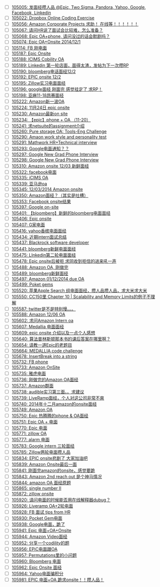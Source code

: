 - [ ] [105005: 发面经攒人品 @Epic, Two Sigma, Pandora, Yahoo, Google, Facebook, Linkedin](http://instant.1point3acres.com/thread/105005)
- [ ] [105022: Dropbox Online Coding Exercise](http://instant.1point3acres.com/thread/105022)
- [ ] [105056: Amazon Corporate Projects 求助！ 在线等！！！！！！](http://instant.1point3acres.com/thread/105056)
- [ ] [105067: 请问HR说了面试会比较难，怎么准备？](http://instant.1point3acres.com/thread/105067)
- [ ] [105068: Epic OA+phone, 请问没过的话会默剧吗？](http://instant.1point3acres.com/thread/105068)
- [ ] [105074: Epic OA+Onsite 2014/12/1](http://instant.1point3acres.com/thread/105074)
- [ ] [105114: FB 刚电面](http://instant.1point3acres.com/thread/105114)
- [ ] [105187: Epic Onsite](http://instant.1point3acres.com/thread/105187)
- [ ] [105188: ICIMS Cobility OA](http://instant.1point3acres.com/thread/105188)
- [ ] [105189: Linkedin 第一轮店面，面得太渣，发帖为下一次攒RP](http://instant.1point3acres.com/thread/105189)
- [ ] [105190: bloomberg电话面经12/2](http://instant.1point3acres.com/thread/105190)
- [ ] [105192: EPIC onsite 12/2](http://instant.1point3acres.com/thread/105192)
- [ ] [105195: Zillow实习电面面经](http://instant.1point3acres.com/thread/105195)
- [ ] [105196: google面经 刚面完 感觉挂定了 求RP！](http://instant.1point3acres.com/thread/105196)
- [ ] [105198: 亚麻11-18昂赛面经](http://instant.1point3acres.com/thread/105198)
- [ ] [105222: Amazon新一波OA](http://instant.1point3acres.com/thread/105222)
- [ ] [105224: 11月24日 epic onsite](http://instant.1point3acres.com/thread/105224)
- [ ] [105230: Amazon最新on site](http://instant.1point3acres.com/thread/105230)
- [ ] [105234: 【epic】phone + OA （11-20）](http://instant.1point3acres.com/thread/105234)
- [ ] [105241: 求netsuite的assignment介绍](http://instant.1point3acres.com/thread/105241)
- [ ] [105260: Pure storage OA: Tools-Eng Challenge](http://instant.1point3acres.com/thread/105260)
- [ ] [105290: Amaon work style and personality test](http://instant.1point3acres.com/thread/105290)
- [ ] [105291: Mathwork HR+Technical interview](http://instant.1point3acres.com/thread/105291)
- [ ] [105293: Google电面通知？？](http://instant.1point3acres.com/thread/105293)
- [ ] [105297: Google New Grad Phone Interview](http://instant.1point3acres.com/thread/105297)
- [ ] [105298: Google New Grad Phone Interview](http://instant.1point3acres.com/thread/105298)
- [ ] [105310: Amazon onsite 12/03 新鲜面经](http://instant.1point3acres.com/thread/105310)
- [ ] [105322: facebook电面](http://instant.1point3acres.com/thread/105322)
- [ ] [105335: iCIMS OA](http://instant.1point3acres.com/thread/105335)
- [ ] [105339: 亚马逊oa](http://instant.1point3acres.com/thread/105339)
- [ ] [105345: 12/03/2014 Amazon onsite](http://instant.1point3acres.com/thread/105345)
- [ ] [105350: Amazon面经？（其实是吐槽）](http://instant.1point3acres.com/thread/105350)
- [ ] [105353: Facebook onsite结果](http://instant.1point3acres.com/thread/105353)
- [ ] [105397: Google on-site](http://instant.1point3acres.com/thread/105397)
- [ ] [105401: 【bloomberg】新鲜的bloomberg电面面经](http://instant.1point3acres.com/thread/105401)
- [ ] [105406: Epic onsite](http://instant.1point3acres.com/thread/105406)
- [ ] [105407: G家电面](http://instant.1point3acres.com/thread/105407)
- [ ] [105416: yahoo香槟电面面经](http://instant.1point3acres.com/thread/105416)
- [ ] [105434: 近期intern面试总结](http://instant.1point3acres.com/thread/105434)
- [ ] [105437: Blackrock software developer](http://instant.1point3acres.com/thread/105437)
- [ ] [105441: bloomberg新鲜电面面经](http://instant.1point3acres.com/thread/105441)
- [ ] [105475: LInkedin第二轮电面面经](http://instant.1point3acres.com/thread/105475)
- [ ] [105478: Epic onsite后被拒 求同收到拒信的进来吼一声](http://instant.1point3acres.com/thread/105478)
- [ ] [105488: Amazon OA, 刚做完](http://instant.1point3acres.com/thread/105488)
- [ ] [105489: bloomberg新鲜面经](http://instant.1point3acres.com/thread/105489)
- [ ] [105497: Amazon 01/12/2014 due OA](http://instant.1point3acres.com/thread/105497)
- [ ] [105499: Poket gems](http://instant.1point3acres.com/thread/105499)
- [ ] [105520: 苹果Apple Search 组电面面经，攒人品攒人品，求大米求大米](http://instant.1point3acres.com/thread/105520)
- [ ] [105550: CC150里 Chapter 10 | Scalability and Memory Limits的例子不理解](http://instant.1point3acres.com/thread/105550)
- [ ] [105587: twitter是不是特别慢。。。](http://instant.1point3acres.com/thread/105587)
- [ ] [105588: Amazon 12/06 OA](http://instant.1point3acres.com/thread/105588)
- [ ] [105602: 求问Amazon Intern oa](http://instant.1point3acres.com/thread/105602)
- [ ] [105607: Medallia 电面面经](http://instant.1point3acres.com/thread/105607)
- [ ] [105609: epic onsite 介绍以及一点个人感想](http://instant.1point3acres.com/thread/105609)
- [ ] [105640: 算法普林斯顿那本书的课后答案在哪里啊？](http://instant.1point3acres.com/thread/105640)
- [ ] [105654: 请教一道Epic的老题目](http://instant.1point3acres.com/thread/105654)
- [ ] [105664: MEDALLIA code challenge](http://instant.1point3acres.com/thread/105664)
- [ ] [105678: InsertBreak into a string](http://instant.1point3acres.com/thread/105678)
- [ ] [105732: FB phone](http://instant.1point3acres.com/thread/105732)
- [ ] [105733: Amazon OnSite](http://instant.1point3acres.com/thread/105733)
- [ ] [105735: 雅虎电面](http://instant.1point3acres.com/thread/105735)
- [ ] [105736: 刚做完的Amazon OA面经](http://instant.1point3acres.com/thread/105736)
- [ ] [105737: Amazon群面](http://instant.1point3acres.com/thread/105737)
- [ ] [105738: audible实习第三面。。求建议](http://instant.1point3acres.com/thread/105738)
- [ ] [105739: LiveRamp面经，个人对这公司非常不爽](http://instant.1point3acres.com/thread/105739)
- [ ] [105740: 2014年十二月amazon的onsite面经](http://instant.1point3acres.com/thread/105740)
- [ ] [105749: Amazon OA](http://instant.1point3acres.com/thread/105749)
- [ ] [105750: Epic 热腾腾的phone &amp; OA面经](http://instant.1point3acres.com/thread/105750)
- [ ] [105751: Epic OA + 电面](http://instant.1point3acres.com/thread/105751)
- [ ] [105770: Epic 电面](http://instant.1point3acres.com/thread/105770)
- [ ] [105771: zillow OA](http://instant.1point3acres.com/thread/105771)
- [ ] [105777: alarm 电面](http://instant.1point3acres.com/thread/105777)
- [ ] [105783: Google intern 三轮面经](http://instant.1point3acres.com/thread/105783)
- [ ] [105785: Zillow两轮电面攒人品](http://instant.1point3acres.com/thread/105785)
- [ ] [105834: EPIC onsite悲剧了 大家加油吧](http://instant.1point3acres.com/thread/105834)
- [ ] [105839: Amazon Onsite最后一面](http://instant.1point3acres.com/thread/105839)
- [ ] [105841: 刚面完amazon的onsite，感觉要跪](http://instant.1point3acres.com/thread/105841)
- [ ] [105843: Amazon 2nd reach out 是个神马情况](http://instant.1point3acres.com/thread/105843)
- [ ] [105844: amazon OA 面经原题](http://instant.1point3acres.com/thread/105844)
- [ ] [105865: single number II](http://instant.1point3acres.com/thread/105865)
- [ ] [105872: zillow onsite](http://instant.1point3acres.com/thread/105872)
- [ ] [105920: 请问电面的时候能否用在线解释器dubug？](http://instant.1point3acres.com/thread/105920)
- [ ] [105926: Liveramp OA+2轮电面](http://instant.1point3acres.com/thread/105926)
- [ ] [105928: FB 面试 tips from HR](http://instant.1point3acres.com/thread/105928)
- [ ] [105930: Pocket Gem电面](http://instant.1point3acres.com/thread/105930)
- [ ] [105938: Google电面，跪了](http://instant.1point3acres.com/thread/105938)
- [ ] [105941: Epic 电面+OA+Onsite](http://instant.1point3acres.com/thread/105941)
- [ ] [105944: Amazon Video面经](http://instant.1point3acres.com/thread/105944)
- [ ] [105952: 分享一个codility的题](http://instant.1point3acres.com/thread/105952)
- [ ] [105956: EPiC电面跟OA](http://instant.1point3acres.com/thread/105956)
- [ ] [105957: Permutations里的小问题](http://instant.1point3acres.com/thread/105957)
- [ ] [105960: Bloomberg 电面](http://instant.1point3acres.com/thread/105960)
- [ ] [105962: Epic Onsite 面经](http://instant.1point3acres.com/thread/105962)
- [ ] [105964: Yahoo电面骗积分](http://instant.1point3acres.com/thread/105964)
- [ ] [105981: EPIC 电面+OA 跪求onsite！！攒人品！](http://instant.1point3acres.com/thread/105981)
